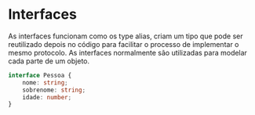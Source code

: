 # Interfaces

As interfaces funcionam como os type alias, criam um tipo que pode ser reutilizado depois no código para facilitar o processo de implementar o mesmo protocolo. As interfaces normalmente são utilizadas para modelar cada parte de um objeto.

```typescript
interface Pessoa {
    nome: string;
    sobrenome: string;
    idade: number;
}
```
